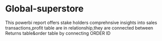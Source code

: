 # Global-superstore
This powerbi report offers stake holders comprehnsive insights into sales transactions,profit table are in relationship,they are connected between Returns table&amp;order table by connecting ORDER ID
